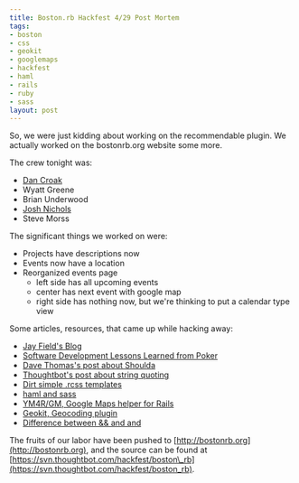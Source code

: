 ```yaml
--- 
title: Boston.rb Hackfest 4/29 Post Mortem
tags: 
- boston
- css
- geokit
- googlemaps
- hackfest
- haml
- rails
- ruby
- sass
layout: post
---
```


So, we were just kidding about working on the recommendable plugin. We actually worked on the bostonrb.org website some more.

The crew tonight was:

* [Dan Croak](http://dancroak.com)
* Wyatt Greene
* Brian Underwood
* [Josh Nichols](http://technicalpickles.com)
* Steve Morss

The significant things we worked on were:

* Projects have descriptions now
* Events now have a location
* Reorganized events page
  * left side has all upcoming events
  * center has next event with google map
  * right side has nothing now, but we're thinking to put a calendar type view

Some articles, resources, that came up while hacking away:

 * [Jay Field's Blog](http://blog.jayfields.com/)
 * [Software Development Lessons Learned from Poker](http://www.infoq.com/articles/fields-it-depends)
 * [Dave Thomas's post about Shoulda](http://pragdave.blogs.pragprog.com/pragdave/2008/04/shoulda-used-th.html)
 * [Thoughtbot's post about string quoting](http://giantrobots.thoughtbot.com/2008/4/1/using-ruby-strings-correctly)
 * [Dirt simple .rcss templates](http://blog.hasmanythrough.com/2006/3/23/dirt-simple-rcss-templates)
 * [haml and sass](http://haml.hamptoncatlin.com/)
 * [YM4R/GM, Google Maps helper for Rails](http://agilewebdevelopment.com/plugins/ym4r_gm)
 * [Geokit, Geocoding plugin](http://geokit.rubyforge.org/)
 * [Difference between && and and](http://www.pjhyett.com/posts/201-using-or-and-in-ruby)

The fruits of our labor have been pushed to [http://bostonrb.org](http://bostonrb.org), and the source can be found at [https://svn.thoughtbot.com/hackfest/boston\_rb](https://svn.thoughtbot.com/hackfest/boston_rb).

